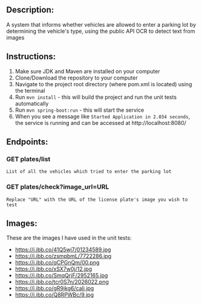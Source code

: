 ## Description:
A system that informs whether vehicles are allowed to enter a parking lot by determining the vehicle's type, using the public API OCR to detect text from images

## Instructions:
1. Make sure JDK and Maven are installed on your computer
2. Clone/Download the repository to your computer
3. Navigate to the project root directory (where pom.xml is located) using the terminal
4. Run `mvn install` - this will build the project and run the unit tests automatically
5. Run `mvn spring-boot:run` - this will start the service
6. When you see a message like `Started Application in 2.034 seconds`, the service is running and can be accessed at http://localhost:8080/

## Endpoints:

### GET plates/list
	List of all the vehicles which tried to enter the parking lot
### GET plates/check?image_url=URL
	Replace "URL" with the URL of the license plate's image you wish to test

## Images:
These are the images I have used in the unit tests:
* https://i.ibb.co/41Q5wj7/01234589.jpg
* https://i.ibb.co/zsmpbmL/7722286.jpg
* https://i.ibb.co/qCPGnQm/00.png
* https://i.ibb.co/xSX7w0j/12.jpg
* https://i.ibb.co/SmqQrjF/2952165.jpg
* https://i.ibb.co/tcr0S7n/2026022.png
* https://i.ibb.co/gR9jkg6/cali.jpg
* https://i.ibb.co/Q8RPWBc/9.jpg
	
